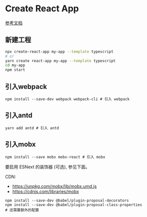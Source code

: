# Create React App

[参考文档](https://create-react-app.dev/docs/getting-started)

## 新建工程

```bash
npx create-react-app my-app --template typescript
# or
yarn create react-app my-app --template typescript
cd my-app
npm start
```

## 引入webpack

```shell
npm install --save-dev webpack webpack-cli # 引入 webpack
```

## 引入antd

```shell
yarn add antd # 引入 antd
```

## 引入mobx

```shell
npm install --save mobx mobx-react # 引入 mobx
```

要启用 ESNext 的装饰器 (可选), 参见下面。

CDN:

- https://unpkg.com/mobx/lib/mobx.umd.js
- https://cdnjs.com/libraries/mobx

```shell
npm install --save-dev @babel/plugin-proposal-decorators
npm install --save-dev @babel/plugin-proposal-class-properties
# 还需要额外的配置
```

